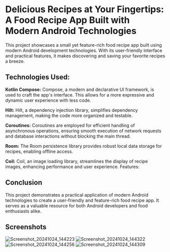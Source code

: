 
# Delicious Recipes at Your Fingertips: A Food Recipe App Built with Modern Android Technologies

This project showcases a small yet feature-rich food recipe app built using modern Android development technologies. With its user-friendly interface and practical features, it makes discovering and saving your favorite recipes a breeze.


## Technologies Used:

**Kotlin Compose:** Compose, a modern and declarative UI framework, is used to craft the app's interface. This allows for a more expressive and dynamic user experience with less code.

**Hilt:** Hilt, a dependency injection library, simplifies dependency management, making the code more organized and testable.

**Coroutines:** Coroutines are employed for efficient handling of asynchronous operations, ensuring smooth execution of network requests and database interactions without blocking the main thread.

**Room:** The Room persistence library provides robust local data storage for recipes, enabling offline access.

**Coil:** Coil, an image loading library, streamlines the display of recipe images, enhancing performance and user experience.
Features:

##  Conclusion
This project demonstrates a practical application of modern Android technologies to create a user-friendly and feature-rich food recipe app. It serves as a valuable resource for both Android developers and food enthusiasts alike.
## Screenshots

![Screenshot_20241024_144223](https://github.com/user-attachments/assets/cc79b5b8-6a28-4624-bc85-57fd4a47bc27) ![Screenshot_20241024_144322](https://github.com/user-attachments/assets/a7670266-d3c7-4609-92a5-ff0f09dcddd1) ![Screenshot_20241024_144256](https://github.com/user-attachments/assets/9e1685db-4e91-4a10-b22a-65c13d5cf598) ![Screenshot_20241024_144309](https://github.com/user-attachments/assets/015dfe24-379b-4eda-9fdb-e0e8c5a4def4)






